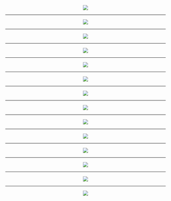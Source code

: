 

<p align="center">

<img src= https://github.com/dspm2212/advanced-programing-ud/assets/151407920/f2743ce0-f6ca-44a0-a67b-bfc105824a9d>
</p>

---

<p align="center">
<img src=https://github.com/dspm2212/advanced-programing-ud/assets/151407920/4098dacc-50b5-4065-a7a1-0c7fe55fa8f9>
</p>

---

<p align="center">
<img src=https://github.com/dspm2212/advanced-programing-ud/assets/151407920/1a4b2361-9a0b-46c8-95cd-78c10282915e>
</p>

---

<p align="center">
<img src=(https://github.com/dspm2212/advanced-programing-ud/assets/151407920/1f9c3b86-37a4-4bd1-a01b-082a434bd908>
</p>

---

<p align="center">
<img src=https://github.com/dspm2212/advanced-programing-ud/assets/151407920/06da6612-e01d-4cdf-97e5-2281765be516>
</p>

---

<p align="center">
<img src=https://github.com/dspm2212/advanced-programing-ud/assets/151407920/d952d55d-e1ad-4a20-a193-9264409e7d17>
</p>

---
<p align="center">
<img src=https://github.com/dspm2212/advanced-programing-ud/assets/151407920/dc585703-5189-4bb4-b9a5-aa740e23a476>
</p>

---

<p align="center">
<img src=https://github.com/dspm2212/advanced-programing-ud/assets/151407920/4effd48b-18b8-4335-b0d2-f2a3f324fbc5>
</p>

---

<p align="center">
<img src=https://github.com/dspm2212/advanced-programing-ud/assets/151407920/f3f70891-c270-40dc-8853-e93164050636>
</p>

---

<p align="center">
<img src=https://github.com/dspm2212/advanced-programing-ud/assets/151407920/1ae2d653-96f5-45b7-bae0-28f217fc3770>
</p>

---


<p align="center">
<img src=https://github.com/dspm2212/advanced-programing-ud/assets/151407920/61f526d3-1014-46db-81da-63ba603f3a6f>
</p>

---

<p align="center">
<img src=https://github.com/dspm2212/advanced-programing-ud/assets/151407920/0b43a5b5-f41f-4043-9aac-88eb9be7f054>
</p>

---

<p align="center">
<img src=https://github.com/dspm2212/advanced-programing-ud/assets/151407920/577ef840-7994-4df6-a72c-fc19abb22f4f>
</p>

---
<p align="center">
<img src=https://github.com/dspm2212/advanced-programing-ud/assets/151407920/56e52970-e536-45de-ab8f-f2dd5382c987>
</p>
